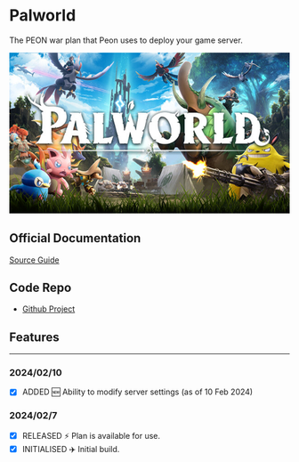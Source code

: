 # Palworld

The PEON war plan that Peon uses to deploy your game server.

![Palworld](../../images/game-logos/palworld.jpg)

## Official Documentation

[Source Guide](https://pimylifeup.com/ubuntu-palworld-dedicated-server/)

## Code Repo

- [Github Project](https://github.com/the-peon-project/peon-warplans/tree/main/palworld)

## Features

---

### 2024/02/10

- [x] ADDED :new: Ability to modify server settings (as of 10 Feb 2024)

### 2024/02/7

- [x] RELEASED :zap: Plan is available for use.
- [x] INITIALISED :airplane: Initial build.
